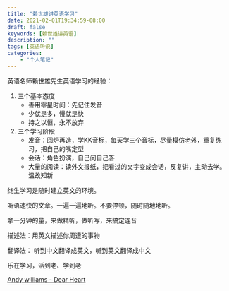 ```yaml
---
title: "赖世雄讲英语学习"
date: 2021-02-01T19:34:59-08:00
draft: false
keywords: [赖世雄讲英语]
description: ""
tags: [英语听说]
categories: 
    - "个人笔记"
---
```


英语名师赖世雄先生英语学习的经验：

1. 三个基本态度
   -  善用零星时间：先记住发音
   - 少就是多，慢就是快
   - 持之以恒，永不放弃
2. 三个学习阶段
   - 发音：回炉再造，学KK音标，每天学三个音标，尽量模仿老外，重复练习，把自己的嘴定型
   - 会话：角色扮演，自己问自己答
   - 大量的阅读：读外文报纸，把看过的文字变成会话，反复讲，主动去学。温故知新



终生学习是随时建立英文的环境。



听语速快的文章。一遍一遍地听。不要停顿，随时随地地听。

拿一分钟的量，来做精听，做听写，来搞定连音

描述法：用英文描述你周遭的事物

翻译法： 听到中文翻译成英文，听到英文翻译成中文

乐在学习，活到老、学到老

[Andy williams - Dear Heart](https://www.youtube.com/watch?v=fo6J--x-M7s&ab_channel=MsCatreona)








